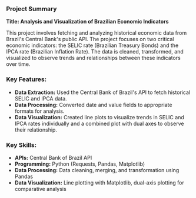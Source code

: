 ### Project Summary

**Title: Analysis and Visualization of Brazilian Economic Indicators**

This project involves fetching and analyzing historical economic data from Brazil's Central Bank's public API. The project focuses on two critical economic indicators: the SELIC rate (Brazilian Treasury Bonds) and the IPCA rate (Brazilian Inflation Rate). The data is cleaned, transformed, and visualized to observe trends and relationships between these indicators over time.

### Key Features:
- **Data Extraction:** Used the Central Bank of Brazil's API to fetch historical SELIC and IPCA data.
- **Data Processing:** Converted date and value fields to appropriate formats for analysis.
- **Data Visualization:** Created line plots to visualize trends in SELIC and IPCA rates individually and a combined plot with dual axes to observe their relationship.

### Key Skills:
- **APIs:** Central Bank of Brazil API
- **Programming:** Python (Requests, Pandas, Matplotlib)
- **Data Processing:** Data cleaning, merging, and transformation using Pandas
- **Data Visualization:** Line plotting with Matplotlib, dual-axis plotting for comparative analysis
